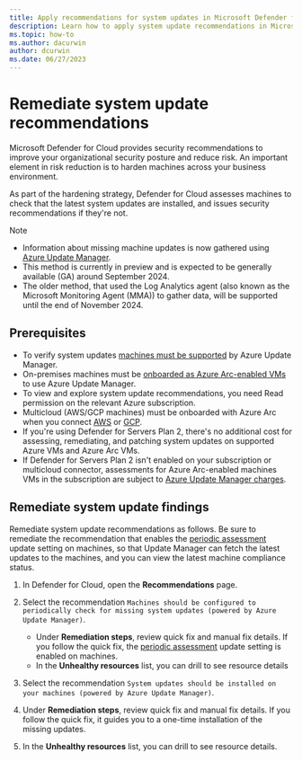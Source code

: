 ```yaml
---
title: Apply recommendations for system updates in Microsoft Defender for Cloud
description: Learn how to apply system update recommendations in Microsoft Defender for Cloud
ms.topic: how-to
ms.author: dacurwin
author: dcurwin
ms.date: 06/27/2023
---
```


# Remediate system update recommendations 

Microsoft Defender for Cloud provides security recommendations to improve your organizational security posture and reduce risk. An important element in risk reduction is to harden machines across your business environment.

As part of the hardening strategy, Defender for Cloud assesses machines to check that the latest system updates are installed, and issues security recommendations if they're not.


> [!NOTE]
> - Information about missing machine updates is now gathered using [Azure Update Manager](/azure/update-manager/overview).
> - This method is currently in preview and is expected to be generally available (GA) around September 2024.
> - The older method, that used the Log Analytics agent (also known as the Microsoft Monitoring Agent (MMA)) to gather data, will be supported until the end of November 2024.

## Prerequisites

- To verify system updates [machines must be supported](/azure/update-manager/support-matrix) by Azure Update Manager.
- On-premises machines must be [onboarded as Azure Arc-enabled VMs](quickstart-onboard-machines.md) to use Azure Update Manager.
- To view and explore system update recommendations, you need Read permission on the relevant Azure subscription.
- Multicloud (AWS/GCP machines) must be onboarded with Azure Arc when you connect [AWS](quickstart-onboard-aws.md) or [GCP](quickstart-onboard-gcp.md).
- If you're using Defender for Servers Plan 2, there's no additional cost for assessing, remediating, and patching system updates on supported Azure VMs and Azure Arc VMs.
- If Defender for Servers Plan 2 isn't enabled on your subscription or multicloud connector, assessments for Azure Arc-enabled machines VMs in the subscription are subject to [Azure Update Manager charges](https://azure.microsoft.com/pricing/details/azure-update-management-center/).




## Remediate system update findings

Remediate system update recommendations as follows. Be sure to remediate the recommendation that enables the [periodic assessment](/azure/update-manager/assessment-options#periodic-assessment) update setting on machines, so that Update Manager can fetch the latest updates to the machines, and you can view the latest machine compliance status.

1. In Defender for Cloud, open the **Recommendations** page.
1. Select the recommendation ``Machines should be configured to periodically check for missing system updates (powered by Azure Update Manager)``.

    - Under **Remediation steps**, review quick fix and manual fix details. If you follow the quick fix, the [periodic assessment](/azure/update-manager/assessment-options#periodic-assessment) update setting is enabled on machines.
    - In the **Unhealthy resources** list, you can drill to see resource details

1. Select the recommendation ```System updates should be installed on your machines (powered by Azure Update Manager)```. 

1. Under **Remediation steps**, review quick fix and manual fix details. If you follow the quick fix,  it guides you to a one-time installation of the missing updates.
1. In the **Unhealthy resources** list, you can drill to see resource details.

